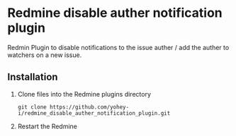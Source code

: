 # Redmine disable auther notification plugin

Redmin Plugin to disable notifications to the issue auther / add the auther to watchers on a new issue.

## Installation

1. Clone files into the Redmine plugins directory
   ```
   git clone https://github.com/yohey-i/redmine_disable_auther_notification_plugin.git
   ```
2. Restart the Redmine
